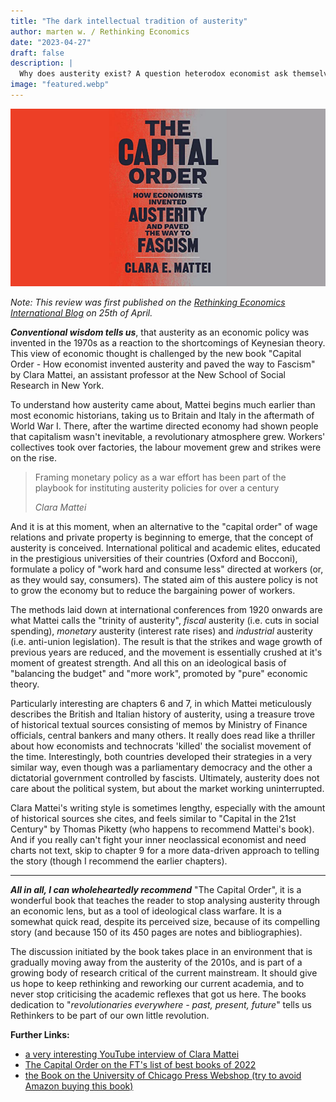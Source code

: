 ```yaml
---
title: "The dark intellectual tradition of austerity" 
author: marten w. / Rethinking Economics
date: "2023-04-27"
draft: false
description: | 
  Why does austerity exist? A question heterodox economist ask themselves often enough, because of its obvious incapabilities to address our current economic problems. A book review of Clara Matteis "The Capital Order".
image: "featured.webp"
---
```


![cover](featured.png)

*Note: This review was first published on the [Rethinking Economics International Blog](https://www.rethinkeconomics.org/2023/04/25/the-dark-intellectual-traditions-of-austerity/) on 25th of April.*

***Conventional wisdom tells us***, that austerity as an economic policy was invented in the 1970s as a reaction to the shortcomings of Keynesian theory. This view of economic thought is challenged by the new book "Capital Order - How economist invented austerity and paved the way to Fascism" by Clara Mattei, an assistant professor at the New School of Social Research in New York.

To understand how austerity came about, Mattei begins much earlier than most economic historians, taking us to Britain and Italy in the aftermath of World War I. There, after the wartime directed economy had shown people that capitalism wasn't inevitable, a revolutionary atmosphere grew. Workers' collectives took over factories, the labour movement grew and strikes were on the rise.


> Framing monetary policy as a war effort has been part of the playbook for instituting austerity policies for over a century
>
> *Clara Mattei*


And it is at this moment, when an alternative to the "capital order" of wage relations and private property is beginning to emerge, that the concept of austerity is conceived. International political and academic elites, educated in the prestigious universities of their countries (Oxford and Bocconi), formulate a policy of "work hard and consume less" directed at workers (or, as they would say, consumers). The stated aim of this austere policy is not to grow the economy but to reduce the bargaining power of workers.

The methods laid down at international conferences from 1920 onwards are what Mattei calls the "trinity of austerity", *fiscal* austerity (i.e. cuts in social spending), *monetary* austerity (interest rate rises) and *industrial* austerity (i.e. anti-union legislation). The result is that the strikes and wage growth of previous years are reduced, and the movement is essentially crushed at it's moment of greatest strength. And all this on an ideological basis of "balancing the budget" and "more work", promoted by "pure" economic theory.

Particularly interesting are chapters 6 and 7, in which Mattei meticulously describes the British and Italian history of austerity, using a treasure trove of historical textual sources consisting of memos by Ministry of Finance officials, central bankers and many others. It really does read like a thriller about how economists and technocrats 'killed' the socialist movement of the time. Interestingly, both countries developed their strategies in a very similar way, even though was a parliamentary democracy and the other a dictatorial government controlled by fascists. Ultimately, austerity does not care about the political system, but about  the market working uninterrupted.

Clara Mattei's writing style is sometimes lengthy, especially with the amount of historical sources she cites, and feels similar to "Capital in the 21st Century" by Thomas Piketty (who happens to recommend Mattei's book). And if you really can't fight your inner neoclassical economist and need charts not text, skip to chapter 9 for a more data-driven approach to telling the story (though I recommend the earlier chapters).

---

***All in all, I can wholeheartedly recommend*** "The Capital Order", it is a wonderful book that teaches the reader to stop analysing austerity through an economic lens, but as a tool of ideological class warfare. It is a somewhat quick read, despite its perceived size, because of its compelling story (and because 150 of its 450 pages are notes and bibliographies).

The discussion initiated by the book takes place in an environment that is gradually moving away from the austerity of the 2010s, and is part of a growing body of research critical of the current mainstream. It should give us hope to keep rethinking and reworking our current academia, and to never stop criticising the academic reflexes that got us here. The books dedication to "*revolutionaries everywhere - past, present, future*" tells us Rethinkers to be part of our own little revolution.

**Further Links:**

- [a very interesting YouTube interview of Clara Mattei](https://www.youtube.com/watch?v=ofFR1mD2UOM&pp=ygUeY2xhcmEgbWF0dGVpIHRoZSBjYXBpdGFsIG9yZGVy)
- [The Capital Order on the FT's list of best books of 2022](https://www.ft.com/content/634c1974-bc76-4f56-9548-274816dcc638)
- [the Book on the University of Chicago Press Webshop (try to avoid Amazon buying this book)](https://press.uchicago.edu/ucp/books/book/chicago/C/bo181707138.html) 

